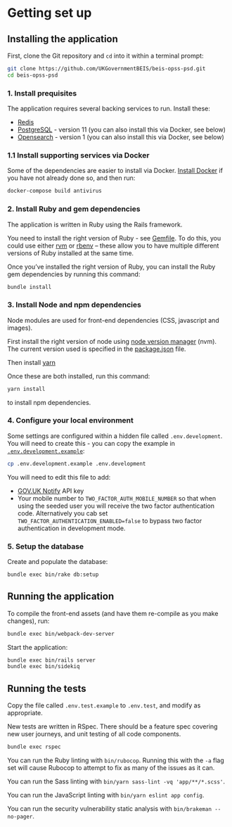 # Getting set up

## Installing the application

First, clone the Git repository and `cd` into it within a terminal prompt:

```bash
git clone https://github.com/UKGovernmentBEIS/beis-opss-psd.git
cd beis-opss-psd
```

### 1. Install prequisites

The application requires several backing services to run. Install these:

* [Redis](https://redis.io/download)
* [PostgreSQL](https://www.postgresql.org/download/) - version 11 (you can also install this via Docker, see below)
* [Opensearch](https://opensearch.org/) - version 1 (you can also install this via Docker, see below)

### 1.1 Install supporting services via Docker

Some of the dependencies are easier to install via Docker. [Install Docker](https://docs.docker.com/install/) if you have not already done so, and then run:

```bash
docker-compose build antivirus
```

### 2. Install Ruby and gem dependencies

The application is written in Ruby using the Rails framework.

You need to install the right version of Ruby - see [Gemfile](../Gemfile). To do this, you could use either [rvm](https://rvm.io/rvm/install) or [rbenv](https://github.com/rbenv/rbenv) – these allow you to have multiple different versions of Ruby installed at the same time.

Once you’ve installed the right version of Ruby, you can install the Ruby gem dependencies by running this command:

```bash
bundle install
```


### 3. Install Node and npm dependencies

Node modules are used for front-end dependencies (CSS, javascript and images).

First install the right version of node using [node version manager](https://github.com/nvm-sh/nvm#installing-and-updating) (nvm). The current version used is specified in the [package.json](../package.json) file.

Then install [yarn](https://classic.yarnpkg.com/en/docs/install)

Once these are both installed, run this command:

```bash
yarn install
```

to install npm dependencies.

### 4. Configure your local environment

Some settings are configured within a hidden file called `.env.development`. You will need to create this - you can copy the example in [`.env.development.example`](../.env.development.example):

```bash
cp .env.development.example .env.development
```

You will need to edit this file to add:

* [GOV.UK Notify](https://www.notifications.service.gov.uk) API key
* Your mobile number to `TWO_FACTOR_AUTH_MOBILE_NUMBER` so that when using the seeded user you will receive the two factor authentication code. Alternatively you cab set `TWO_FACTOR_AUTHENTICATION_ENABLED=false` to bypass two factor authentication in development mode.



### 5. Setup the database

Create and populate the database:

```bash
bundle exec bin/rake db:setup
```

## Running the application

To compile the front-end assets (and have them re-compile as you make changes), run:

```bash
bundle exec bin/webpack-dev-server
```

Start the application:

```bash
bundle exec bin/rails server
bundle exec bin/sidekiq
```

## Running the tests

Copy the file called `.env.test.example` to `.env.test`, and modify as appropriate.

New tests are written in RSpec. There should be a feature spec covering new user journeys, and unit testing of all code components.

```bash
bundle exec rspec
```

You can run the Ruby linting with `bin/rubocop`. Running this with the `-a` flag set will cause Rubocop to attempt to fix as many of the issues as it can.

You can run the Sass linting with `bin/yarn sass-lint -vq 'app/**/*.scss'`.

You can run the JavaScript linting with `bin/yarn eslint app config`.

You can run the security vulnerability static analysis with `bin/brakeman --no-pager`.
